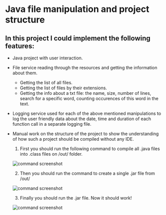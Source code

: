 # Java file manipulation and project structure

## In this project I could implement the following features:

* Java project with user interaction.

* File service reading through the resources and getting the information about them.
    * Getting the list of all files.
    * Getting the list of files by their extensions.
    * Getting the info about a txt file: 
    the name, size, number of lines, search for a specific word,
    counting occurences of this word in the text.  


* Logging service used for each of the above mentioned manipulations to log the user friendly data about the date, time and duration of each function call in a separate logging file.

* Manual work on the structure of the project to show the understanding of how such a project should be compiled without any IDE.
    1. First you should run the following command to compile all .java files into .class files on /out/ folder.

    ![command screenshot](source/main/resources/Screenshot1.jpg)

    2. Then you should run the command to create a single .jar file from /out/

    ![command screenshot](source/main/resources/Screenshot2.jpg)

    3. Finally you should run the .jar file. Now it should work!

    ![command screenshot](source/main/resources/Screenshot3.jpg)